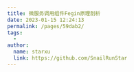 ```yaml
---
title: 微服务调用组件Fegin原理剖析
date: 2023-01-15 12:24:13
permalink: /pages/59dab2/
tags:
  - 
author: 
  name: starxu
  link: https://github.com/SnailRunStar
---
```

